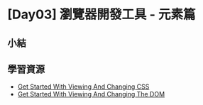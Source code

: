# [Day03] 瀏覽器開發工具 - 元素篇

## 小結

## 學習資源

- [Get Started With Viewing And Changing CSS
  ](https://developers.google.com/web/tools/chrome-devtools/css)
- [Get Started With Viewing And Changing The DOM
  ](https://developers.google.com/web/tools/chrome-devtools/dom)
